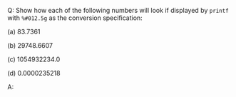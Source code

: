 Q: Show how each of the following numbers will look if displayed by `printf`
with `%#012.5g` as the conversion specification:

(a) 83.7361

(b) 29748.6607

(c) 1054932234.0

(d) 0.0000235218

A:
